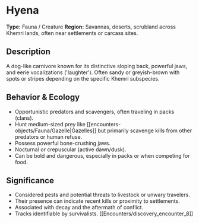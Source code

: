 # Hyena

**Type:** Fauna / Creature
**Region:** Savannas, deserts, scrubland across Khemri lands, often near settlements or carcass sites.

## Description
A dog-like carnivore known for its distinctive sloping back, powerful jaws, and eerie vocalizations ('laughter'). Often sandy or greyish-brown with spots or stripes depending on the specific Khemri subspecies.

## Behavior & Ecology
*   Opportunistic predators and scavengers, often traveling in packs (clans).
*   Hunt medium-sized prey like [[encounters-objects/Fauna/Gazelle|Gazelles]] but primarily scavenge kills from other predators or human refuse.
*   Possess powerful bone-crushing jaws.
*   Nocturnal or crepuscular (active dawn/dusk).
*   Can be bold and dangerous, especially in packs or when competing for food.

## Significance
*   Considered pests and potential threats to livestock or unwary travelers.
*   Their presence can indicate recent kills or proximity to settlements.
*   Associated with decay and the aftermath of conflict.
*   Tracks identifiable by survivalists. [[Encounters/discovery_encounter_8]] 